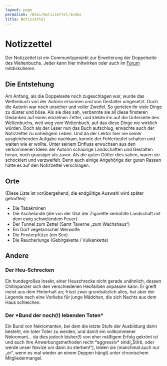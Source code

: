 ```yaml
---
layout: page
permalink: /Wiki/Notizzettel/Index
title: Notizzettel
---
```


# Notizzettel

Der Notizzettel ist ein Communityprojekt zur Erweiterung der Doppelseite des Weltenbuchs. Jeder kann hier mitwirken oder auch im [Forum](http://tanelorn.net/index.php/topic,51318.0.html) mitdiskutieren.

## Die Entstehung

Am Anfang, als die Doppelseite noch zugeschlagen war, wurde das Weltenbuch von der Autorin ersonnen und von Gestalter umgesetzt. Doch die Autorin war noch unsicher und voller Zweifel. So gerieten ihr viele Dinge zu düster und böse. Als sie dies sah, verbannte sie all diese finsteren Gedanken auf einen einzelnen Zettel, und klebte ihn auf die Unterseite des Weltenbuchs, weit weg vom Weltenbuch, auf das diese Dinge nie wirklich würden. Doch als der Leser nun das Buch aufschlug, erwachte auch der Notizzettel zu unheiligem Leben. Und da der Lektor hier nie seiner ausgleichenden Aufgabe nachkam, konnte der Fehlerteufel schalten und walten wie er wollte. Unter seinem Einfluss erwuchsen aus den verkommenen Ideen der Autorin schaurige Landschaften und Gestalten heran, noch grausiger als zuvor. Als die guten Götter dies sahen, waren sie schockiert und verzweifelt. Denn auch einige Angehörige der guten Rassen hatte es auf den Notizzettel verschlagen.

## Orte

(Diese Liste ist vorübergehend, die endgültige Auswahl wird später getroffen)

- Die Tabakminen
- Die Aschelande (die von der Glut der Zigarette verkohlte Landschaft mit dem ewig schwelendem Feuer)
- Der Tunnel zum Zettel (Samt Taverne &bdquo;zum Wachshaus&ldquo;)
- Ein Dorf vegetarischer Werwölfe
- Die Finsterpfütze (ein See)
- Die Raucherlunge (Gebirgskette / Vulkankette)

## Andere

### Der Heu-Schrecken

Ein hundegroßes Insekt, einer Heuschrecke nicht gerade unähnlich, dessen Chitinpanzer sich den verschiedenen Heufarben anpassen kann. Er greift meist aus dem Hinterhalt an; frisst zwar grundsätzlich alles, hat aber der Legende nach eine Vorliebe für junge Mädchen, die sich Nachts aus dem Haus schleichen.

<h3>Der *Bund der noch(!) lebenden Toten*</h3>
Ein Bund von Nekromanten, bei dem die letzte Stufe der Ausbildung darin besteht, ein toter Toter zu werden, und damit ein vollkommener Nekromant... da dies jedoch bisher(!) von eher mäßigem Erfolg gekrönt ist und auch ihre Anwerbungsmethoden recht *aggressiv* sind(&bdquo;Stirb, oder werde unser Novize um dann zu sterben!&ldquo;), leiden sie (manchmal auch nur &bdquo;er&ldquo;, wenn es mal wieder an einem Deppen hängt) unter chronischem Mitgliedermangel.

